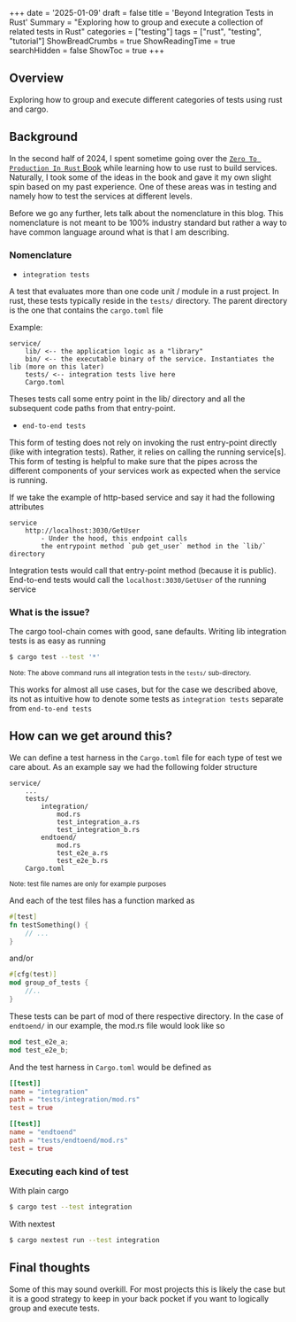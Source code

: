 +++
date = '2025-01-09'
draft = false
title = 'Beyond Integration Tests in Rust'
Summary = "Exploring how to group and execute a collection of related tests in Rust"
categories = ["testing"]
tags = ["rust", "testing", "tutorial"]
ShowBreadCrumbs = true
ShowReadingTime = true
searchHidden = false
ShowToc = true
+++


## Overview

Exploring how to group and execute different categories of tests using rust and cargo.
<!-- Details in the post-->

## Background

In the second half of 2024, I spent sometime going over the [`Zero To Production In Rust` Book](https://www.zero2prod.com/index.html?country_code=US) while learning how to use rust to build services. Naturally, I took some of the ideas in the book and gave it my own slight spin based on my past experience. One of these areas was in testing and namely how to test the services at different levels.

Before we go any further, lets talk about the nomenclature in this blog. This nomenclature is not meant to be 100% industry standard but rather a way to have common language around what is that I am describing.

### Nomenclature

- `integration tests`

A test that evaluates more than one code unit / module in a rust project. In rust, these tests typically reside in the `tests/` directory. The parent directory is the one that contains the `cargo.toml` file

Example:

```text
service/
    lib/ <-- the application logic as a "library"
    bin/ <-- the executable binary of the service. Instantiates the lib (more on this later)
    tests/ <-- integration tests live here
    Cargo.toml
```

Theses tests call some entry point in the lib/ directory and all the subsequent code paths from that entry-point. 


- `end-to-end tests` 

This form of testing does not rely on invoking the rust entry-point directly (like with integration tests). Rather, it relies on calling the running service[s]. This form of testing is helpful to make sure that the pipes across the different components of your services work as expected when the service is running.

If we take the example of http-based service and say it had the following attributes

```text
service
    http://localhost:3030/GetUser
        - Under the hood, this endpoint calls 
        the entrypoint method `pub get_user` method in the `lib/` directory
```

Integration tests would call that entry-point method (because it is public). End-to-end tests would call the `localhost:3030/GetUser` of the running service

### What is the issue?

The cargo tool-chain comes with good, sane defaults. Writing lib integration tests is as easy as running

```zsh
$ cargo test --test '*'
```
<small>Note: The above command runs all integration tests in the `tests/` sub-directory.</small>

This works for almost all use cases, but for the case we described above, its not as intuitive how to denote some tests as `integration tests` separate from `end-to-end tests`

## How can we get around this?

We can define a test harness in the `Cargo.toml` file for each type of test we care about. As an example say we had the following folder structure

```text
service/
    ...
    tests/
        integration/
            mod.rs
            test_integration_a.rs
            test_integration_b.rs
        endtoend/
            mod.rs
            test_e2e_a.rs
            test_e2e_b.rs
    Cargo.toml
```
<small>Note: test file names are only for example purposes</small>


And each of the test files has a function marked as

```rust
#[test]
fn testSomething() {
    // ...
}
```

and/or

```rust
#[cfg(test)]
mod group_of_tests {
    //..
}
```

These tests can be part of mod of there respective directory. In the case of `endtoend/` in our example, the mod.rs file would look like so

```rust
mod test_e2e_a;
mod test_e2e_b;
```

And the test harness in `Cargo.toml` would be defined as

```toml
[[test]]
name = "integration"
path = "tests/integration/mod.rs"
test = true

[[test]]
name = "endtoend"
path = "tests/endtoend/mod.rs"
test = true
```

### Executing each kind of test

With plain cargo

```bash
$ cargo test --test integration
```

With nextest

```bash
$ cargo nextest run --test integration
```

## Final thoughts

Some of this may sound overkill. For most projects this is likely the case but it is a good strategy to keep in your back pocket if you want to logically group and execute tests.

